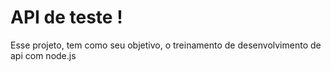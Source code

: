 <h1>API de teste !</h1>

<p>Esse projeto, tem como seu objetivo, o treinamento de desenvolvimento de api com node.js</p>

